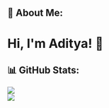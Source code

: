 ## 💫 About Me:
# Hi, I'm Aditya! 👋

## 📊 GitHub Stats:
![](https://github-readme-stats.vercel.app/api?username=adityxrajj)<br/>
![](https://github-readme-streak-stats.herokuapp.com/?user=adityxrajj)<br/>

